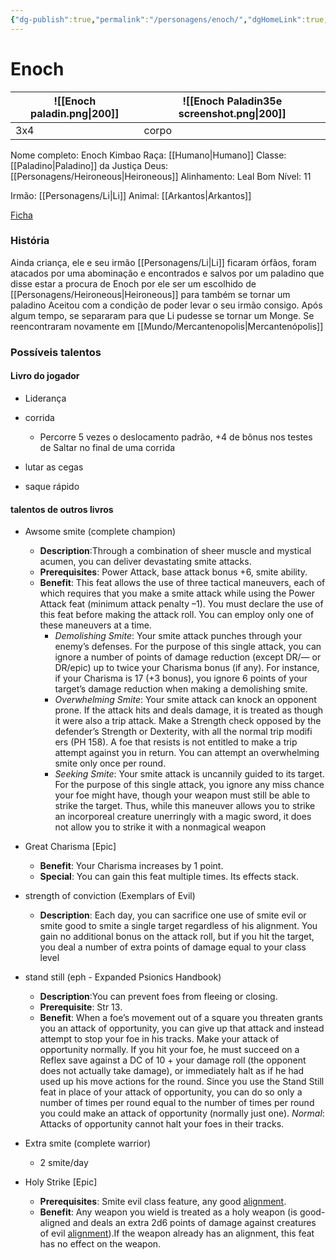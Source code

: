 ```yaml
---
{"dg-publish":true,"permalink":"/personagens/enoch/","dgHomeLink":true,"dgPassFrontmatter":false}
---
```


 
# Enoch
|![[Enoch paladin.png\|200]] | ![[Enoch Paladin35e screenshot.png\|200]] |
|---|---|
|3x4|corpo|


Nome completo: Enoch Kimbao
Raça: [[Humano|Humano]]
Classe: [[Paladino|Paladino]] da Justiça
Deus: [[Personagens/Heironeous|Heironeous]]
Alinhamento: Leal Bom
Nível: 11

Irmão: [[Personagens/Li|Li]]
Animal: [[Arkantos|Arkantos]]

[Ficha](https://docs.google.com/spreadsheets/d/1N_DWE0-fEj9ikydNN_grxt86FTaS__yTqt4nsGQJN5Y/edit#gid=16228907)

### História
Ainda criança, ele e seu irmão [[Personagens/Li|Li]] ficaram órfãos, foram atacados por uma abominação e encontrados e salvos por um paladino que disse estar a procura de Enoch por ele ser um escolhido de [[Personagens/Heironeous|Heironeous]] para também se tornar um paladino
Aceitou com a condição de poder levar o seu irmão consigo.
Após algum tempo, se separaram para que Li pudesse se tornar um Monge.
Se reencontraram novamente em [[Mundo/Mercantenopolis|Mercantenópolis]]

### Possíveis talentos
#### Livro do jogador
- Liderança

- corrida
	- Percorre 5 vezes o deslocamento padrão, +4 de bônus nos testes de Saltar no final de uma corrida

- lutar as cegas

- saque rápido

#### talentos de outros livros

- Awsome smite (complete champion)
	- **Description**:Through a combination of sheer muscle and mystical acumen, you can deliver devastating smite attacks.
	- **Prerequisites**: Power Attack, base attack bonus +6, smite ability.
	- **Benefit**: This feat allows the use of three tactical maneuvers, each of which requires that you make a smite attack while using the Power Attack feat (minimum attack penalty –1). You must declare the use of this feat before making the attack roll. You can employ only one of these maneuvers at a time. 
		- *Demolishing Smite*: Your smite attack punches through your enemy’s defenses. For the purpose of this single attack, you can ignore a number of points of damage reduction (except DR/— or DR/epic) up to twice your Charisma bonus (if any). For instance, if your Charisma is 17 (+3 bonus), you ignore 6 points of your target’s damage reduction when making a demolishing smite.
		- *Overwhelming Smite*: Your smite attack can knock an opponent prone. If the attack hits and deals damage, it is treated as though it were also a trip attack. Make a Strength check opposed by the defender’s Strength or Dexterity, with all the normal trip modifi ers (PH 158). A foe that resists is not entitled to make a trip attempt against you in return. You can attempt an overwhelming smite only once per round. 
		- *Seeking Smite*: Your smite attack is uncannily guided to its target. For the purpose of this single attack, you ignore any miss chance your foe might have, though your weapon must still be able to strike the target. Thus, while this maneuver allows you to strike an incorporeal creature unerringly with a magic sword, it does not allow you to strike it with a nonmagical weapon

- Great Charisma [Epic]
	- **Benefit**: Your Charisma increases by 1 point.
	- **Special**: You can gain this feat multiple times. Its effects stack.

- strength of conviction (Exemplars of Evil)
	- **Description**: Each day, you can sacrifice one use of smite evil or smite good to smite a single target regardless of his alignment. You gain no additional bonus on the attack roll, but if you hit the target, you deal a number of extra points of damage equal to your class level

- stand still (eph - Expanded Psionics Handbook)
	- **Description**:You can prevent foes from fleeing or closing.
	- **Prerequisite**: Str 13.
	- **Benefit**: When a foe’s movement out of a square you threaten grants you an attack of opportunity, you can give up that attack and instead attempt to stop your foe in his tracks. Make your attack of opportunity normally. If you hit your foe, he must succeed on a Reflex save against a DC of 10 + your damage roll (the opponent does not actually take damage), or immediately halt as if he had used up his move actions for the round. Since you use the Stand Still feat in place of your attack of opportunity, you can do so only a number of times per round equal to the number of times per round you could make an attack of opportunity (normally just one). *Normal*: Attacks of opportunity cannot halt your foes in their tracks.

- Extra smite (complete warrior)
	- 2 smite/day

- Holy Strike [Epic]
	- **Prerequisites**: Smite evil class feature, any good [alignment](https://www.d20srd.org/srd/description.htm#alignment).
	- **Benefit**: Any weapon you wield is treated as a holy weapon (is good-aligned and deals an extra 2d6 points of damage against creatures of evil [alignment](https://www.d20srd.org/srd/description.htm#alignment)).If the weapon already has an alignment, this feat has no effect on the weapon.